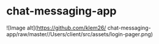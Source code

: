 # chat-messaging-app

![Image alt](https://github.com/klem26/
chat-messaging-app/raw/master//Users/client/src/assets/login-pager.png)
